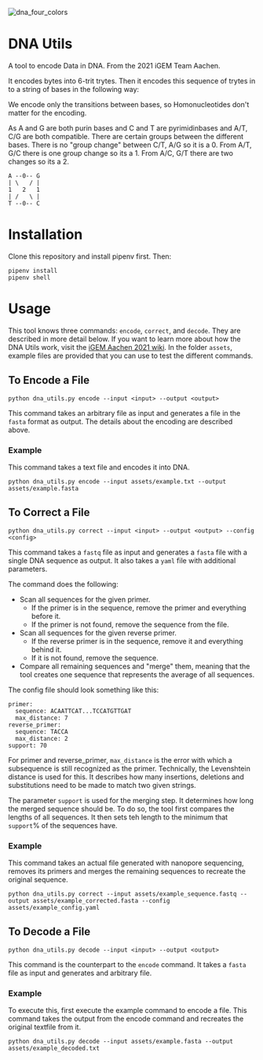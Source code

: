 ![dna_four_colors](https://user-images.githubusercontent.com/44715237/138370519-df86295f-6074-44ae-a577-572d7c8b625b.png)
# DNA Utils


A tool to encode Data in DNA.
From the 2021 iGEM Team Aachen.

It encodes bytes into 6-trit trytes.
Then it encodes this sequence of trytes in to a string of bases in the following way:

We encode only the transitions between bases, so Homonucleotides don't matter for the encoding.

As A and G are both purin bases and C and T are pyrimidinbases and A/T, C/G are both compatible.
There are certain groups between the different bases.
There is no "group change" between C/T, A/G so it is a 0.
From A/T, G/C there is one group change so its a 1.
From A/C, G/T there are two changes so its a 2.



```
A --0-- G
| \   / |
1   2   1
| /   \ |
T --0-- C
```

# Installation
Clone this repository and install pipenv first. Then:
```
pipenv install
pipenv shell
```

# Usage

This tool knows three commands: `encode`, `correct`, and `decode`.
They are described in more detail below.
If you want to learn more about how the DNA Utils work, visit the [iGEM Aachen 2021 wiki](2021.igem.org/Team:Aachen/Software).
In the folder `assets`, example files are provided that you can use to test the different commands.

## To Encode a File

`python dna_utils.py encode --input <input> --output <output>`

This command takes an arbitrary file as input and generates a file in the `fasta` format as output.
The details about the encoding are described above.

### Example

This command takes a text file and encodes it into DNA.

`python dna_utils.py encode --input assets/example.txt --output assets/example.fasta`

## To Correct a File

`python dna_utils.py correct --input <input> --output <output> --config <config>`

This command takes a `fastq` file as input and generates a `fasta` file with a single DNA sequence as output.
It also takes a `yaml` file with additional parameters.

The command does the following:

- Scan all sequences for the given primer.
  - If the primer is in the sequence, remove the primer and everything before it.
  - If the primer is not found, remove the sequence from the file.
- Scan all sequences for the given reverse primer.
  - If the reverse primer is in the sequence, remove it and everything behind it.
  - If it is not found, remove the sequence.
- Compare all remaining sequences and "merge" them, meaning that the tool creates one sequence that represents the average of all sequences.

The config file should look something like this:

```buildoutcfg
primer:
  sequence: ACAATTCAT...TCCATGTTGAT
  max_distance: 7
reverse_primer:
  sequence: TACCA
  max_distance: 2
support: 70
```

For primer and reverse_primer, `max_distance` is the error with which a subsequence is still recognized as the primer.
Technically, the Levenshtein distance is used for this.
It describes how many insertions, deletions and substitutions need to be made to match two given strings.

The parameter `support` is used for the merging step.
It determines how long the merged sequence should be.
To do so, the tool first compares the lengths of all sequences.
It then sets teh length to the minimum that `support`% of the sequences have.

### Example

This command takes an actual file generated with nanopore sequencing, removes its primers and merges the remaining sequences to recreate the original sequence.

`python dna_utils.py correct --input assets/example_sequence.fastq --output assets/example_corrected.fasta --config assets/example_config.yaml`

## To Decode a File

`python dna_utils.py decode --input <input> --output <output>`

This command is the counterpart to the `encode` command.
It takes a `fasta` file as input and generates and arbitrary file.

### Example

To execute this, first execute the example command to encode a file.
This command takes the output from the encode command and recreates the original textfile from it.

`python dna_utils.py decode --input assets/example.fasta --output assets/example_decoded.txt`
